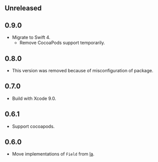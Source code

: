 ## Unreleased


## 0.9.0

- Migrate to Swift 4.
    - Remove CocoaPods support temporarily.


## 0.8.0

- This version was removed because of misconfiguration of package.


## 0.7.0

- Build with Xcode 9.0.


## 0.6.1

- Support cocoapods.


## 0.6.0

- Move implementations of `Field` from [la][github-la].

[github-la]: https://github.com/mitsuse/la

